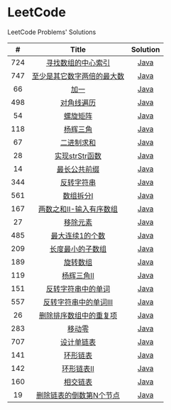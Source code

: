 # LeetCode
LeetCode Problems' Solutions

|    #    |    Title    |    Solution                                         |                                               
|:------:|  :-----:    |    :----:                                                                                   |                                                      
| 724 | [寻找数组的中心索引](https://leetcode-cn.com/explore/learn/card/array-and-string/198/introduction-to-array/770/) |   [Java](https://github.com/BigRedCaps-Pro/LeetCode/blob/master/algorithm/datastructure/arrays/Solution_PivotIndex.java)    |  
| 747 | [至少是其它数字两倍的最大数](https://leetcode-cn.com/explore/learn/card/array-and-string/198/introduction-to-array/771/) |   [Java](https://github.com/BigRedCaps-Pro/LeetCode/blob/master/algorithm/datastructure/arrays/Solution_DominantIndex.java)    |    
| 66 | [加一](https://leetcode-cn.com/explore/learn/card/array-and-string/198/introduction-to-array/772/) |   [Java](https://github.com/BigRedCaps-Pro/LeetCode/blob/master/algorithm/datastructure/arrays/Solution_PlusOne.java)    | 
| 498 | [对角线遍历](https://leetcode-cn.com/explore/learn/card/array-and-string/199/introduction-to-2d-array/774/) |   [Java](https://github.com/BigRedCaps-Pro/LeetCode/blob/master/algorithm/datastructure/arrays/Solution_FindDiagonalOrder.java)    |  
| 54 | [螺旋矩阵](https://leetcode-cn.com/explore/learn/card/array-and-string/199/introduction-to-2d-array/775/) |   [Java](https://github.com/BigRedCaps-Pro/LeetCode/blob/master/algorithm/datastructure/arraysandstrings/Solution_SpiralOrder.java)    |  
| 118 | [杨辉三角](https://leetcode-cn.com/explore/learn/card/array-and-string/199/introduction-to-2d-array/776/) |   [Java](https://github.com/BigRedCaps-Pro/LeetCode/blob/master/algorithm/datastructure/arrays/Generate.java)    |   
| 67 | [二进制求和](https://leetcode-cn.com/explore/learn/card/array-and-string/200/introduction-to-string/779/) |   [Java](https://github.com/BigRedCaps-Pro/LeetCode/blob/master/algorithm/datastructure/strings/Solution_AddBinary.java)    |  
| 28 | [实现strStr函数](https://leetcode-cn.com/explore/learn/card/array-and-string/200/introduction-to-string/780/) |   [Java](https://github.com/BigRedCaps-Pro/LeetCode/blob/master/algorithm/datastructure/strings/Solution_StrStr.java)    |  
| 14 | [最长公共前缀](https://leetcode-cn.com/explore/learn/card/array-and-string/200/introduction-to-string/781/) |   [Java](https://github.com/BigRedCaps-Pro/LeetCode/blob/master/algorithm/datastructure/strings/Solution_LongestCommonPrefix.java)    |  
| 344 | [反转字符串](https://leetcode-cn.com/explore/learn/card/array-and-string/201/two-pointer-technique/783/) |   [Java](https://github.com/BigRedCaps-Pro/LeetCode/blob/master/algorithm/datastructure/strings/Solution_ReverseString.java)    |  
| 561 | [数组拆分I](https://leetcode-cn.com/explore/learn/card/array-and-string/201/two-pointer-technique/784/) |   [Java](https://github.com/BigRedCaps-Pro/LeetCode/blob/master/algorithm/datastructure/arrays/Solution_ArrayPairSum.java)    |  
| 167 | [两数之和II-输入有序数组](https://leetcode-cn.com/explore/learn/card/array-and-string/201/two-pointer-technique/785/) |   [Java](https://github.com/BigRedCaps-Pro/LeetCode/blob/master/algorithm/datastructure/arrays/Solution_TwoSum.java)    |  
| 27 | [移除元素](https://leetcode-cn.com/explore/learn/card/array-and-string/201/two-pointer-technique/787/) |   [Java](https://github.com/BigRedCaps-Pro/LeetCode/blob/master/algorithm/datastructure/arrays/Solution_RemoveElement.java)    |  
| 485 | [最大连续1的个数](https://leetcode-cn.com/explore/learn/card/array-and-string/201/two-pointer-technique/788/) |   [Java](https://github.com/BigRedCaps-Pro/LeetCode/blob/master/algorithm/datastructure/arrays/Solution_FindMaxConsecutiveOnes.java)    |  
| 209 | [长度最小的子数组](https://leetcode-cn.com/explore/learn/card/array-and-string/201/two-pointer-technique/789/) |   [Java](https://github.com/BigRedCaps-Pro/LeetCode/blob/master/algorithm/datastructure/arrays/Solution_MinSubArrayLen.java)    | 
| 189 | [旋转数组](https://leetcode-cn.com/explore/learn/card/array-and-string/202/conclusion/791/) |   [Java](https://github.com/BigRedCaps-Pro/LeetCode/blob/master/algorithm/datastructure/arrays/Solution_Rotate.java)    |  
| 119 | [杨辉三角II](https://leetcode-cn.com/explore/learn/card/array-and-string/202/conclusion/792/) |   [Java](https://github.com/BigRedCaps-Pro/LeetCode/blob/master/algorithm/datastructure/arrays/Solution_GetRow.java)    |  
| 151 | [反转字符串中的单词](https://leetcode-cn.com/explore/learn/card/array-and-string/202/conclusion/793/) |   [Java](https://github.com/BigRedCaps-Pro/LeetCode/blob/master/algorithm/datastructure/strings/Solution_ReverseWords.java)    | 
| 557 | [反转字符串中的单词III](https://leetcode-cn.com/explore/learn/card/array-and-string/202/conclusion/794/) |   [Java](https://github.com/BigRedCaps-Pro/LeetCode/blob/master/algorithm/datastructure/strings/Solution_ReverseWordsIII.java)    |  
| 26 | [删除排序数组中的重复项](https://leetcode-cn.com/explore/learn/card/array-and-string/202/conclusion/795/) |   [Java](https://github.com/BigRedCaps-Pro/LeetCode/blob/master/algorithm/datastructure/arrays/Solution_RemoveDuplicates.java)    | 
| 283 | [移动零](https://leetcode-cn.com/explore/learn/card/array-and-string/202/conclusion/796/) |   [Java](https://github.com/BigRedCaps-Pro/LeetCode/blob/master/algorithm/datastructure/arrays/Solution_MoveZeros.java)    |  
| 707 | [设计单链表](https://leetcode-cn.com/explore/learn/card/linked-list/193/singly-linked-list/741/) |   [Java](https://github.com/BigRedCaps-Pro/LeetCode/blob/master/algorithm/datastructure/linkedlist/Solution_MySingleLinkedList.java)    |  
| 141 | [环形链表](https://leetcode-cn.com/explore/learn/card/linked-list/194/two-pointer-technique/744/) |   [Java](https://github.com/BigRedCaps-Pro/LeetCode/blob/master/algorithm/datastructure/linkedlist/Solution_HasCycle.java)    |  
| 142 | [环形链表II](https://leetcode-cn.com/explore/learn/card/linked-list/194/two-pointer-technique/745/) |   [Java](https://github.com/BigRedCaps-Pro/LeetCode/blob/master/algorithm/datastructure/linkedlist/Solution_HasCycleII.java)    |  
| 160 | [相交链表](https://leetcode-cn.com/explore/learn/card/linked-list/194/two-pointer-technique/746/) |   [Java](https://github.com/BigRedCaps-Pro/LeetCode/blob/master/algorithm/datastructure/linkedlist/Solution_GetIntersectionNode.java)    |  
| 19 | [删除链表的倒数第N个节点](https://leetcode-cn.com/explore/learn/card/linked-list/194/two-pointer-technique/747/) |   [Java](https://github.com/BigRedCaps-Pro/LeetCode/blob/master/algorithm/datastructure/linkedlist/Solution_RemoveNthFromEnd.java)    |  
